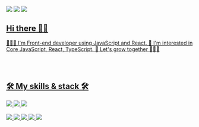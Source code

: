 <a href="http://ksy4568.github.io/" target="_blank"><img src="https://img.shields.io/badge/Blog-f8df4f?style=flat-square&logo=GitHub%20Sponsors&logoColor=white"/></a>
  <a href="mailto:gsy4568@gmail.com" target="_blank"><img src="https://img.shields.io/badge/Gmail-EA4335?style=flat-square&logo=Gmail&logoColor=white"/></a>
  <a href="https://fascinated-beechnut-581.notion.site/8631b0d120c14b45affe82adc698d9c5" target="_blank"><img src="https://img.shields.io/badge/Portfolio-000000?style=flat-square&logo=notion&logoColor=white" />

## Hi there 👐🏻
  
👨🏻‍💻 I'm Front-end developer using JavaScript and React.
🎈  I'm interested in Core JavaScript, React, TypeScript.
🌱  Let's grow together 🏋🏻‍♀️
 
 <br />
  <br />
 
 ## 🛠 My skills & stack 🛠
 
  <img src="https://img.shields.io/badge/JavaScript-F7DF1E?style=flat-square&logo=javascript&logoColor=white"/> <img src="https://img.shields.io/badge/React.js-61DAFB?style=flat-square&logo=react&logoColor=white"/>  <img src="https://img.shields.io/badge/TypeScript-3178C6?style=flat-square&logo=typescript&logoColor=white"/>
  <br />
  <br />  <img src="https://img.shields.io/badge/Slack-4A154B?style=flat-square&logo=slack&logoColor=white" />  <img src="https://img.shields.io/badge/Trello-0052CC?style=flat-square&logo=trello&logoColor=white" />  <img src="https://img.shields.io/badge/Git-F05032?style=flat-square&logo=git&logoColor=white" />  <img src="https://img.shields.io/badge/Github-181717?style=flat-square&logo=github&logoColor=white" />  <img src="https://img.shields.io/badge/Notion-000000?style=flat-square&logo=notion&logoColor=white" />


  
  
